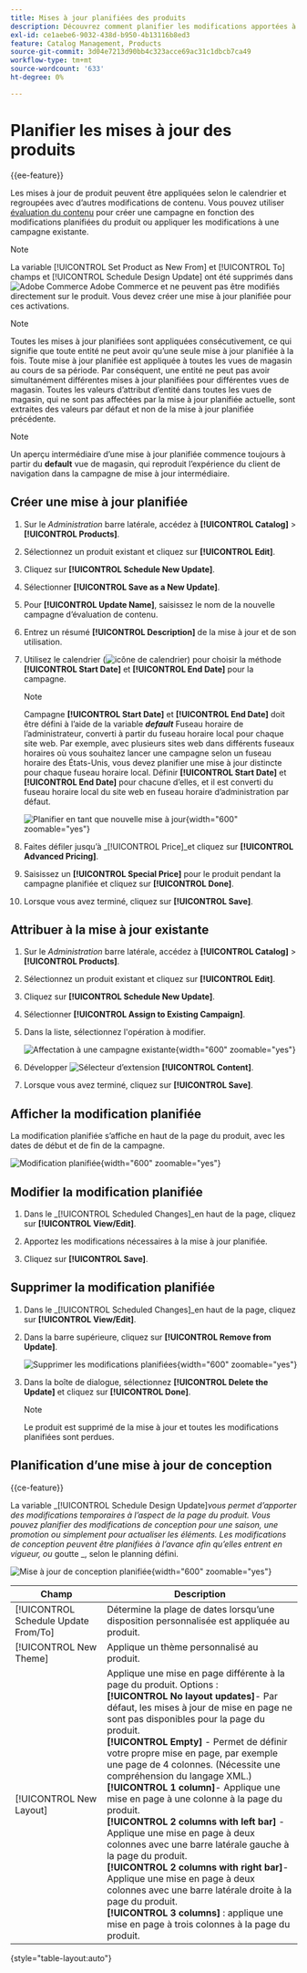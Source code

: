 ```yaml
---
title: Mises à jour planifiées des produits
description: Découvrez comment planifier les modifications apportées à vos listes de produits pour prendre en charge les campagnes et les programmes promotionnels.
exl-id: ce1aebe6-9032-438d-b950-4b13116b8ed3
feature: Catalog Management, Products
source-git-commit: 3d04e7213d90bb4c323acce69ac31c1dbcb7ca49
workflow-type: tm+mt
source-wordcount: '633'
ht-degree: 0%

---
```


# Planifier les mises à jour des produits

{{ee-feature}}

Les mises à jour de produit peuvent être appliquées selon le calendrier et regroupées avec d’autres modifications de contenu. Vous pouvez utiliser [évaluation du contenu](../content-design/content-staging.md) pour créer une campagne en fonction des modifications planifiées du produit ou appliquer les modifications à une campagne existante.

>[!NOTE]
>
>La variable [!UICONTROL Set Product as New From] et [!UICONTROL To] champs et [!UICONTROL Schedule Design Update] ont été supprimés dans ![Adobe Commerce](../assets/adobe-logo.svg) Adobe Commerce et ne peuvent pas être modifiés directement sur le produit. Vous devez créer une mise à jour planifiée pour ces activations.

>[!NOTE]
>
>Toutes les mises à jour planifiées sont appliquées consécutivement, ce qui signifie que toute entité ne peut avoir qu’une seule mise à jour planifiée à la fois. Toute mise à jour planifiée est appliquée à toutes les vues de magasin au cours de sa période. Par conséquent, une entité ne peut pas avoir simultanément différentes mises à jour planifiées pour différentes vues de magasin. Toutes les valeurs d’attribut d’entité dans toutes les vues de magasin, qui ne sont pas affectées par la mise à jour planifiée actuelle, sont extraites des valeurs par défaut et non de la mise à jour planifiée précédente.

>[!NOTE]
>
>Un aperçu intermédiaire d’une mise à jour planifiée commence toujours à partir du **default** vue de magasin, qui reproduit l’expérience du client de navigation dans la campagne de mise à jour intermédiaire.

## Créer une mise à jour planifiée

1. Sur le _Administration_ barre latérale, accédez à **[!UICONTROL Catalog]** > **[!UICONTROL Products]**.

1. Sélectionnez un produit existant et cliquez sur **[!UICONTROL Edit]**.

1. Cliquez sur **[!UICONTROL Schedule New Update]**.

1. Sélectionner **[!UICONTROL Save as a New Update]**.

1. Pour **[!UICONTROL Update Name]**, saisissez le nom de la nouvelle campagne d’évaluation de contenu.

1. Entrez un résumé **[!UICONTROL Description]** de la mise à jour et de son utilisation.

1. Utilisez le calendrier (![icône de calendrier](../assets/icon-calendar.png)) pour choisir la méthode **[!UICONTROL Start Date]** et **[!UICONTROL End Date]** pour la campagne.

   >[!NOTE]
   >
   >Campagne **[!UICONTROL Start Date]** et **[!UICONTROL End Date]** doit être défini à l’aide de la variable **_default_** Fuseau horaire de l’administrateur, converti à partir du fuseau horaire local pour chaque site web. Par exemple, avec plusieurs sites web dans différents fuseaux horaires où vous souhaitez lancer une campagne selon un fuseau horaire des États-Unis, vous devez planifier une mise à jour distincte pour chaque fuseau horaire local. Définir **[!UICONTROL Start Date]** et **[!UICONTROL End Date]** pour chacune d’elles, et il est converti du fuseau horaire local du site web en fuseau horaire d’administration par défaut.

   ![Planifier en tant que nouvelle mise à jour](./assets/product-schedule-as-new.png){width="600" zoomable="yes"}

1. Faites défiler jusqu’à _[!UICONTROL Price]_et cliquez sur **[!UICONTROL Advanced Pricing]**.

1. Saisissez un **[!UICONTROL Special Price]** pour le produit pendant la campagne planifiée et cliquez sur **[!UICONTROL Done]**.

1. Lorsque vous avez terminé, cliquez sur **[!UICONTROL Save]**.

## Attribuer à la mise à jour existante

1. Sur le _Administration_ barre latérale, accédez à **[!UICONTROL Catalog]** > **[!UICONTROL Products]**.

1. Sélectionnez un produit existant et cliquez sur **[!UICONTROL Edit]**.

1. Cliquez sur **[!UICONTROL Schedule New Update]**.

1. Sélectionner **[!UICONTROL Assign to Existing Campaign]**.

1. Dans la liste, sélectionnez l&#39;opération à modifier.

   ![Affectation à une campagne existante](./assets/scheduled-changes-assign-to-existing-campaign.png){width="600" zoomable="yes"}

1. Développer ![Sélecteur d’extension](../assets/icon-display-expand.png) **[!UICONTROL Content]**.

1. Lorsque vous avez terminé, cliquez sur **[!UICONTROL Save]**.

## Afficher la modification planifiée

La modification planifiée s’affiche en haut de la page du produit, avec les dates de début et de fin de la campagne.

![Modification planifiée](./assets/view-product-scheduled-changes.png){width="600" zoomable="yes"}

## Modifier la modification planifiée

1. Dans le _[!UICONTROL Scheduled Changes]_en haut de la page, cliquez sur **[!UICONTROL View/Edit]**.

1. Apportez les modifications nécessaires à la mise à jour planifiée.

1. Cliquez sur **[!UICONTROL Save]**.

## Supprimer la modification planifiée

1. Dans le _[!UICONTROL Scheduled Changes]_en haut de la page, cliquez sur **[!UICONTROL View/Edit]**.

1. Dans la barre supérieure, cliquez sur **[!UICONTROL Remove from Update]**.

   ![Supprimer les modifications planifiées](./assets/remove-product-scheduled-changes.png){width="600" zoomable="yes"}

1. Dans la boîte de dialogue, sélectionnez **[!UICONTROL Delete the Update]** et cliquez sur **[!UICONTROL Done]**.

   >[!NOTE]
   >
   >Le produit est supprimé de la mise à jour et toutes les modifications planifiées sont perdues.

## Planification d’une mise à jour de conception

{{ce-feature}}

La variable _[!UICONTROL Schedule Design Update]_vous permet d’apporter des modifications temporaires à l’aspect de la page du produit. Vous pouvez planifier des modifications de conception pour une saison, une promotion ou simplement pour actualiser les éléments. Les modifications de conception peuvent être planifiées à l’avance afin qu’elles entrent en vigueur, ou_ goutte _, selon le planning défini.

![Mise à jour de conception planifiée](./assets/product-design-update-scheduled-ce.png){width="600" zoomable="yes"}


| Champ | Description |
|--- |--- |
| [!UICONTROL Schedule Update From/To] | Détermine la plage de dates lorsqu’une disposition personnalisée est appliquée au produit. |
| [!UICONTROL New Theme] | Applique un thème personnalisé au produit. |
| [!UICONTROL New Layout] | Applique une mise en page différente à la page du produit. Options : <br/>**[!UICONTROL No layout updates]**- Par défaut, les mises à jour de mise en page ne sont pas disponibles pour la page du produit.<br/>**[!UICONTROL Empty]** - Permet de définir votre propre mise en page, par exemple une page de 4 colonnes. (Nécessite une compréhension du langage XML.) <br/>**[!UICONTROL 1 column]**- Applique une mise en page à une colonne à la page du produit.<br/>**[!UICONTROL 2 columns with left bar]** - Applique une mise en page à deux colonnes avec une barre latérale gauche à la page du produit. <br/>**[!UICONTROL 2 columns with right bar]**- Applique une mise en page à deux colonnes avec une barre latérale droite à la page du produit.<br/>**[!UICONTROL 3 columns]** : applique une mise en page à trois colonnes à la page du produit. |

{style="table-layout:auto"}
